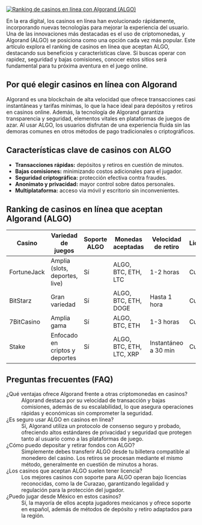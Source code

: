 [![Ranking de casinos en línea con Algorand (ALGO)](https://123-caf.pages.dev/gitsignup.png)](https://vrmoo.ru/Bt82HjjY)

<p>En la era digital, los casinos en línea han evolucionado rápidamente, incorporando nuevas tecnologías para mejorar la experiencia del usuario. Una de las innovaciones más destacadas es el uso de criptomonedas, y Algorand (ALGO) se posiciona como una opción cada vez más popular. Este artículo explora el ranking de casinos en línea que aceptan ALGO, destacando sus beneficios y características clave. Si buscas operar con rapidez, seguridad y bajas comisiones, conocer estos sitios será fundamental para tu próxima aventura en el juego online.</p>  <h2>Por qué elegir casinos en línea con Algorand</h2> <p>Algorand es una blockchain de alta velocidad que ofrece transacciones casi instantáneas y tarifas mínimas, lo que la hace ideal para depósitos y retiros en casinos online. Además, la tecnología de Algorand garantiza transparencia y seguridad, elementos vitales en plataformas de juegos de azar. Al usar ALGO, los usuarios disfrutan de una experiencia fluida sin las demoras comunes en otros métodos de pago tradicionales o criptográficos.</p>  <h2>Características clave de casinos con ALGO</h2> <ul>   <li><strong>Transacciones rápidas:</strong> depósitos y retiros en cuestión de minutos.</li>   <li><strong>Bajas comisiones:</strong> minimizando costos adicionales para el jugador.</li>   <li><strong>Seguridad criptográfica:</strong> protección efectiva contra fraudes.</li>   <li><strong>Anonimato y privacidad:</strong> mayor control sobre datos personales.</li>   <li><strong>Multiplataforma:</strong> acceso via móvil y escritorio sin inconvenientes.</li> </ul>  <h2>Ranking de casinos en línea que aceptan Algorand (ALGO)</h2> <table>   <thead>     <tr>       <th>Casino</th>       <th>Variedad de juegos</th>       <th>Soporte ALGO</th>       <th>Monedas aceptadas</th>       <th>Velocidad de retiro</th>       <th>Licencia</th>     </tr>   </thead>   <tbody>     <tr>       <td>FortuneJack</td>       <td>Amplia (slots, deportes, live)</td>       <td>Sí</td>       <td>ALGO, BTC, ETH, LTC</td>       <td>1-2 horas</td>       <td>Curazao</td>     </tr>     <tr>       <td>BitStarz</td>       <td>Gran variedad</td>       <td>Sí</td>       <td>ALGO, BTC, ETH, DOGE</td>       <td>Hasta 1 hora</td>       <td>Curazao</td>     </tr>     <tr>       <td>7BitCasino</td>       <td>Amplia gama</td>       <td>Sí</td>       <td>ALGO, BTC, ETH</td>       <td>1-3 horas</td>       <td>Curazao</td>     </tr>     <tr>       <td>Stake</td>       <td>Enfocado en criptos y deportes</td>       <td>Sí</td>       <td>ALGO, BTC, ETH, LTC, XRP</td>       <td>Instantáneo a 30 min</td>       <td>Curazao</td>     </tr>   </tbody> </table>  <h2>Preguntas frecuentes (FAQ)</h2> <dl>   <dt>¿Qué ventajas ofrece Algorand frente a otras criptomonedas en casinos?</dt>   <dd>Algorand destaca por su velocidad de transacción y bajas comisiones, además de su escalabilidad, lo que asegura operaciones rápidas y económicas sin comprometer la seguridad.</dd>    <dt>¿Es seguro usar ALGO en casinos en línea?</dt>   <dd>Sí, Algorand utiliza un protocolo de consenso seguro y probado, ofreciendo altos estándares de privacidad y seguridad que protegen tanto al usuario como a las plataformas de juego.</dd>    <dt>¿Cómo puedo depositar y retirar fondos con ALGO?</dt>   <dd>Simplemente debes transferir ALGO desde tu billetera compatible al monedero del casino. Los retiros se procesan mediante el mismo método, generalmente en cuestión de minutos a horas.</dd>    <dt>¿Los casinos que aceptan ALGO suelen tener licencia?</dt>   <dd>Los mejores casinos con soporte para ALGO operan bajo licencias reconocidas, como la de Curazao, garantizando legalidad y regulación para la protección del jugador.</dd>    <dt>¿Puedo jugar desde México en estos casinos?</dt>   <dd>Sí, la mayoría de ellos acepta jugadores mexicanos y ofrece soporte en español, además de métodos de depósito y retiro adaptados para la región.</dd> </dl>